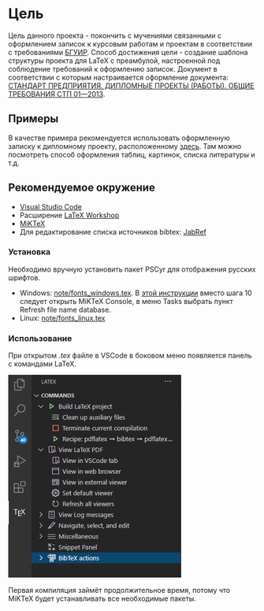 # Цель
Цель данного проекта - покончить с мучениями связанными с оформлением записок к курсовым работам и проектам в соответствии с требованиями [БГУИР](http://bsuir.by).
Способ достижения цели - создание шаблона структуры проекта для LaTeX с преамбулой, настроенной под соблюдение требований к оформлению записок.
Документ в соответствии с которым настраивается оформление документа: [СТАНДАРТ ПРЕДПРИЯТИЯ. ДИПЛОМНЫЕ ПРОЕКТЫ (РАБОТЫ). ОБЩИЕ ТРЕБОВАНИЯ СТП 01—2013](http://www.bsuir.by/m/12_100229_1_80040.pdf).

## Примеры

В качестве примера рекомендуется использовать оформленную записку к дипломному проекту, расположенному [здесь](https://github.com/egorshulga/new-bsuir-diploma-latex/tree/real_diploma). Там можно посмотреть способ оформления таблиц, картинок, списка литературы и т.д.

## Рекомендуемое окружение

 - [Visual Studio Code](https://code.visualstudio.com)
 - Расширение [LaTeX Workshop](https://marketplace.visualstudio.com/items?itemName=James-Yu.latex-workshop)
 - [MiKTeX](https://miktex.org)
 - Для редактирование списка источников bibtex: [JabRef](https://www.jabref.org)

### Установка

Необходимо вручную установить пакет PSCyr для отображения русских шрифтов.

 - Windows: [note/fonts_windows.tex](note/fonts_windows.tex). В [этой инструкции](http://blog.harrix.org/?p=444) вместо шага 10 следует открыть MiKTeX Console, в меню Tasks выбрать пункт Refresh file name database.
 - Linux: [note/fonts_linux.tex](note/fonts_linux.tex)

### Использование

При открытом *.tex* файле в VSCode в боковом меню появляется панель с командами LaTeX.

![latex panel](https://raw.githubusercontent.com/egorshulga/bsuir-coursework-latex/master/note/attachments/latex-workshop-panel.png)

Первая компиляция займёт продолжительное время, потому что MiKTeX будет устанавливать все необходимые пакеты.
